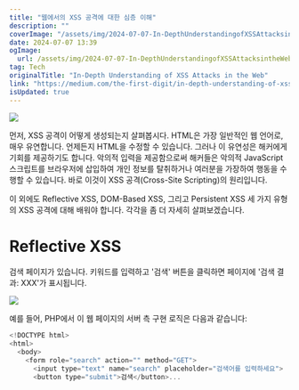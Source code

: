 ```yaml
---
title: "웹에서의 XSS 공격에 대한 심층 이해"
description: ""
coverImage: "/assets/img/2024-07-07-In-DepthUnderstandingofXSSAttacksintheWeb_0.png"
date: 2024-07-07 13:39
ogImage:
  url: /assets/img/2024-07-07-In-DepthUnderstandingofXSSAttacksintheWeb_0.png
tag: Tech
originalTitle: "In-Depth Understanding of XSS Attacks in the Web"
link: "https://medium.com/the-first-digit/in-depth-understanding-of-xss-attacks-in-the-web-a3aa91e1080a"
isUpdated: true
---
```


<img src="/assets/img/2024-07-07-In-DepthUnderstandingofXSSAttacksintheWeb_0.png" />

먼저, XSS 공격이 어떻게 생성되는지 살펴봅시다. HTML은 가장 일반적인 웹 언어로, 매우 유연합니다. 언제든지 HTML을 수정할 수 있습니다. 그러나 이 유연성은 해커에게 기회를 제공하기도 합니다. 악의적 입력을 제공함으로써 해커들은 악의적 JavaScript 스크립트를 브라우저에 삽입하여 개인 정보를 탈취하거나 여러분을 가장하여 행동을 수행할 수 있습니다. 바로 이것이 XSS 공격(Cross-Site Scripting)의 원리입니다.

이 외에도 Reflective XSS, DOM-Based XSS, 그리고 Persistent XSS 세 가지 유형의 XSS 공격에 대해 배워야 합니다. 각각을 좀 더 자세히 살펴보겠습니다.

# Reflective XSS

<div class="content-ad"></div>

검색 페이지가 있습니다. 키워드를 입력하고 '검색' 버튼을 클릭하면 페이지에 '검색 결과: XXX'가 표시됩니다.

<img src="/assets/img/2024-07-07-In-DepthUnderstandingofXSSAttacksintheWeb_1.png" />

예를 들어, PHP에서 이 웹 페이지의 서버 측 구현 로직은 다음과 같습니다:

```js
<!DOCTYPE html>
<html>
  <body>
    <form role="search" action="" method="GET">
      <input type="text" name="search" placeholder="검색어를 입력하세요">
      <button type="submit">검색</button>...
```
